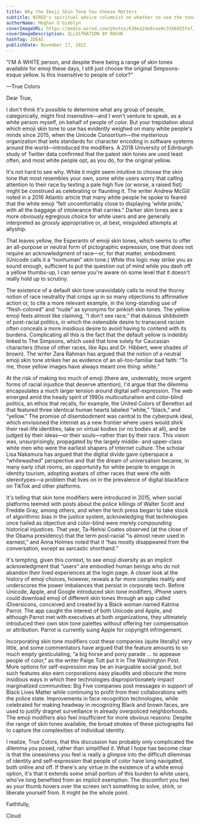 ```yaml
---
title: Why the Emoji Skin Tone You Choose Matters
subtitle: WIRED's spiritual advice columnist on whether to use the tone that most resembles your own—or to stick with the original Simpsons-esque color.
authorName: Meghan O'Gieblyn
coverImageURL: https://media.wired.com/photos/636ea24e8cea9c3346925fef/master/w_1920,c_limit/WI120122_ST_CloudSupport_01.jpg
coverImageDescription: ILLUSTRATION BY ROCHE
hashTag: IDEAS
publishDate: November 17, 2022
---
```


“I'M A WHITE person, and despite there being a range of skin tones available for emoji these days, I still just choose the original Simpsons-esque yellow. Is this insensitive to people of color?”

—True Colors

Dear True,

I don't think it's possible to determine what any group of people, categorically, might find insensitive—and I won't venture to speak, as a white person myself, on behalf of people of color. But your trepidation about which emoji skin tone to use has evidently weighed on many white people's minds since 2015, when the Unicode Consortium—the mysterious organization that sets standards for character encoding in software systems around the world—introduced the modifiers. A 2018 University of Edinburgh study of Twitter data confirmed that the palest skin tones are used least often, and most white people opt, as you do, for the original yellow.

It's not hard to see why. While it might seem intuitive to choose the skin tone that most resembles your own, some white users worry that calling attention to their race by texting a pale high five (or worse, a raised fist) might be construed as celebrating or flaunting it. The writer Andrew McGill noted in a 2016 Atlantic article that many white people he spoke to feared that the white emoji “felt uncomfortably close to displaying ‘white pride,’ with all the baggage of intolerance that carries.” Darker skin tones are a more obviously egregious choice for white users and are generally interpreted as grossly appropriative or, at best, misguided attempts at allyship.

That leaves yellow, the Esperanto of emoji skin tones, which seems to offer an all-purpose or neutral form of pictographic expression, one that does not require an acknowledgment of race—or, for that matter, embodiment. (Unicode calls it a “nonhuman” skin tone.) While this logic may strike you as sound enough, sufficient to put the question out of mind while you dash off a yellow thumbs-up, I can sense you're aware on some level that it doesn't really hold up to scrutiny.

The existence of a default skin tone unavoidably calls to mind the thorny notion of race neutrality that crops up in so many objections to affirmative action or, to cite a more relevant example, in the long-standing use of “flesh-colored” and “nude” as synonyms for pinkish skin tones. The yellow emoji feels almost like claiming, “I don't see race,” that dubious shibboleth of post-racial politics, in which the ostensible desire to transcend racism often conceals a more insidious desire to avoid having to contend with its burdens. Complicating all this is the fact that the default yellow is indelibly linked to The Simpsons, which used that tone solely for Caucasian characters (those of other races, like Apu and Dr. Hibbert, were shades of brown). The writer Zara Rahman has argued that the notion of a neutral emoji skin tone strikes her as evidence of an all-too-familiar bad faith: “To me, those yellow images have always meant one thing: white.”

At the risk of making too much of emoji (there are, undeniably, more urgent forms of racial injustice that deserve attention), I'd argue that the dilemma encapsulates a much larger tension around digital self-expression. The web emerged amid the heady spirit of 1990s multiculturalism and color-blind politics, an ethos that recalls, for example, the United Colors of Benetton ad that featured three identical human hearts labeled “white,” “black,” and “yellow.” The promise of disembodiment was central to the cyberpunk ideal, which envisioned the internet as a new frontier where users would shirk their real-life identities, take on virtual bodies (or no bodies at all), and be judged by their ideas—or their souls—rather than by their race. This vision was, unsurprisingly, propagated by the largely middle- and upper-class white men who were the earliest shapers of internet culture. The scholar Lisa Nakamura has argued that the digital divide gave cyberspace a “whitewashed” perspective and that the dream of universalism became, in many early chat rooms, an opportunity for white people to engage in identity tourism, adopting avatars of other races that were rife with stereotypes—a problem that lives on in the prevalence of digital blackface on TikTok and other platforms.

It's telling that skin tone modifiers were introduced in 2015, when social platforms teemed with posts about the police killings of Walter Scott and Freddie Gray, among others, and when the tech press began to take stock of algorithmic bias in the justice system, acknowledging that technologies once hailed as objective and color-blind were merely compounding historical injustices. That year, Ta-Nehisi Coates observed (at the close of the Obama presidency) that the term post-racial “is almost never used in earnest,” and Anna Holmes noted that it “has mostly disappeared from the conversation, except as sarcastic shorthand.”


It's tempting, given this context, to see emoji diversity as an implicit acknowledgment that “users” are embodied human beings who do not abandon their lived experiences at the login page. A closer look at the history of emoji choices, however, reveals a far more complex reality and underscores the power imbalances that persist in corporate tech. Before Unicode, Apple, and Google introduced skin tone modifiers, iPhone users could download emoji of different skin tones through an app called iDiversicons, conceived and created by a Black woman named Katrina Parrot. The app caught the interest of both Unicode and Apple, and although Parrot met with executives at both organizations, they ultimately introduced their own skin tone palettes without offering her compensation or attribution. Parrot is currently suing Apple for copyright infringement.

Incorporating skin tone modifiers cost these companies (quite literally) very little, and some commentators have argued that the feature amounts to so much empty gesticulating, “a big horse and pony parade … to appease people of color,” as the writer Paige Tutt put it in The Washington Post. More options for self-expression may be an inarguable social good, but such features also earn corporations easy plaudits and obscure the more insidious ways in which their technologies disproportionately impact marginalized communities: Big Five companies post messages in support of Black Lives Matter while continuing to profit from their collaborations with the police state. Improvements in face recognition technologies, while celebrated for making headway in recognizing Black and brown faces, are used to justify dragnet surveillance in already overpoliced neighborhoods. The emoji modifiers also feel insufficient for more obvious reasons: Despite the range of skin tones available, the broad strokes of these pictographs fail to capture the complexities of individual identity.

I realize, True Colors, that this discussion has probably only complicated the dilemma you posed, rather than simplified it. What I hope has become clear is that the uneasiness you feel is really a glimpse into the difficult dilemmas of identity and self-expression that people of color have long navigated, both online and off. If there's any virtue in the existence of a white emoji option, it's that it extends some small portion of this burden to white users, who've long benefited from an implicit exemption. The discomfort you feel as your thumb hovers over the screen isn't something to solve, shirk, or liberate yourself from. It might be the whole point.

Faithfully,

Cloud
